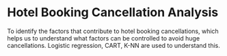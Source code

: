 # Hotel Booking Cancellation Analysis
 To identify the factors that contribute to hotel booking cancellations, which helps us to understand what factors can be controlled to avoid huge cancellations. Logistic regression, CART, K-NN are used to understand this. 
